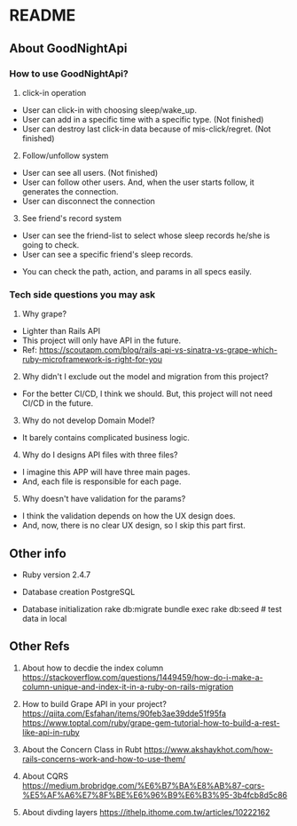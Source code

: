 # README

## About GoodNightApi

### How to use GoodNightApi?
1. click-in operation
  - User can click-in with choosing sleep/wake_up.
  - User can add in a specific time with a specific type. (Not finished)
  - User can destroy last click-in data because of mis-click/regret. (Not finished)

2. Follow/unfollow system
  - User can see all users. (Not finished)
  - User can follow other users. And, when the user starts follow, it generates the connection.
  - User can disconnect the connection
  
3. See friend's record system
  - User can see the friend-list to select whose sleep records he/she is going to check.
  - User can see a specific friend's sleep records.

* You can check the path, action, and params in all specs easily.

### Tech side questions you may ask
1. Why grape?
- Lighter than Rails API
- This project will only have API in the future.
- Ref: https://scoutapm.com/blog/rails-api-vs-sinatra-vs-grape-which-ruby-microframework-is-right-for-you

2. Why didn't I exclude out the model and migration from this project?
- For the better CI/CD, I think we should. But, this project will not need CI/CD in the future.
 
3. Why do not develop Domain Model?
- It barely contains complicated business logic.

4. Why do I designs API files with three files?
- I imagine this APP will have three main pages.
- And, each file is responsible for each page.  
 
5. Why doesn't have validation for the params?
- I think the validation depends on how the UX design does.
- And, now, there is no clear UX design, so I skip this part first.
  
## Other info
* Ruby version
2.4.7

* Database creation
PostgreSQL

* Database initialization
rake db:migrate
bundle exec rake db:seed # test data in local


## Other Refs
1. About how to decdie the index column
https://stackoverflow.com/questions/1449459/how-do-i-make-a-column-unique-and-index-it-in-a-ruby-on-rails-migration

2. How to build Grape API in your project?
https://qiita.com/Esfahan/items/90feb3ae39dde51f95fa
https://www.toptal.com/ruby/grape-gem-tutorial-how-to-build-a-rest-like-api-in-ruby

3. About the Concern Class in Rubt
https://www.akshaykhot.com/how-rails-concerns-work-and-how-to-use-them/

4. About CQRS
https://medium.brobridge.com/%E6%B7%BA%E8%AB%87-cqrs-%E5%AF%A6%E7%8F%BE%E6%96%B9%E6%B3%95-3b4fcb8d5c86

5. About divding layers
https://ithelp.ithome.com.tw/articles/10222162
